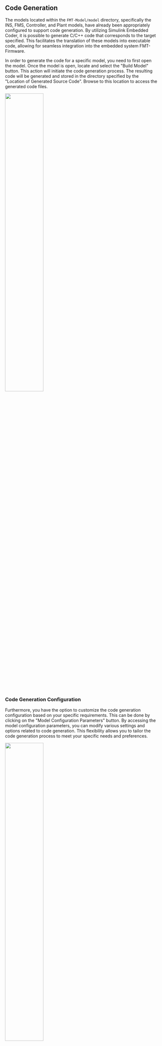 
## Code Generation

The models located within the `FMT-Model/model` directory, specifically the INS, FMS, Controller, and Plant models, have already been appropriately configured to support code generation. By utilizing Simulink Embedded Coder, it is possible to generate C/C++ code that corresponds to the target specified. This facilitates the translation of these models into executable code, allowing for seamless integration into the embedded system FMT-Firmware.

In order to generate the code for a specific model, you need to first open the model. Once the model is open, locate and select the "Build Model" button. This action will initiate the code generation process. The resulting code will be generated and stored in the directory specified by the "Location of Generated Source Code". Browse to this location to access the generated code files.

<img src="figures/codegen.png" width="50%">



### Code Generation Configuration

Furthermore, you have the option to customize the code generation configuration based on your specific requirements. This can be done by clicking on the "Model Configuration Parameters" button. By accessing the model configuration parameters, you can modify various settings and options related to code generation. This flexibility allows you to tailor the code generation process to meet your specific needs and preferences.

<img src="figures/model_settings.png" width="50%">

To generate code for a desktop environment instead of an embedded system, it is necessary to switch the selected target file from *ert.tlc* to *grt.tlc*. This can be done within the code generation configuration settings.

Additionally, you have the option to change the `Language` parameter to either C or C++, depending on your programming language preference.

In the `Hardware Implementation` page, you can configure the `Device Vendor` and `Device Type` settings to ensure compatibility of the generated code with the selected hardware.

It is worth mentioning that browsing through the other pages within the configuration settings provides access to a wider range of options for further customization. These additional pages offer various choices and configurations that can be explored to enhance and fine-tune the code generation process according to your specific needs.

<img src="figures/hardware_implementation.png" width="50%">
